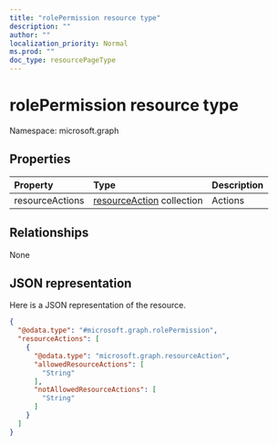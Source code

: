 ```yaml
---
title: "rolePermission resource type"
description: ""
author: ""
localization_priority: Normal
ms.prod: ""
doc_type: resourcePageType
---
```


# rolePermission resource type


Namespace: microsoft.graph



## Properties
|Property|Type|Description|
|:---|:---|:---|
|resourceActions|[resourceAction](../resources/resourceaction.md) collection|Actions|

## Relationships
None

## JSON representation
Here is a JSON representation of the resource.
<!-- {
  "blockType": "resource",
  "@odata.type": "microsoft.graph.rolePermission"
}
-->
``` json
{
  "@odata.type": "#microsoft.graph.rolePermission",
  "resourceActions": [
    {
      "@odata.type": "microsoft.graph.resourceAction",
      "allowedResourceActions": [
        "String"
      ],
      "notAllowedResourceActions": [
        "String"
      ]
    }
  ]
}
```

